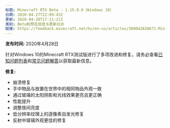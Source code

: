 ```yaml
---
标题: Minecraft RTX Beta - 1.15.0.9（Windows 10）
日期: 2020-04-27T22:09:43Z
更新: 2020-04-28T17:11:21Z
类别: Beta和预览信息与更新日志
链接: https://feedback.minecraft.net/hc/en-us/articles/360042828671-Minecraft-with-RTX-Beta-1-15-0-9-Windows-10
---
```


**发布时间:** 2020年4月28日

针对Windows 10的Minecraft RTX测试版进行了多项改进和修复。请务必查看[已知问题列表](https://help.minecraft.net/hc/en-us/articles/360042255511-Minecraft-with-RTX-Beta-Known-Issues-List)和[常见问题解答](https://help.minecraft.net/hc/en-us/articles/360041035092-Minecraft-NVIDIA-RTX-FAQ)以获取最新信息。

**修复:**

- 崩溃修复
- 手中物品与放置在世界中的相同物品外观一致
- 通过玻璃的太阳阴影和光线效果更亮且更正确
- 性能提升
- 调整夜间亮度
- 低分辨率纹理上的逐像素自发光修复
- 反射中玻璃外观更佳的修复